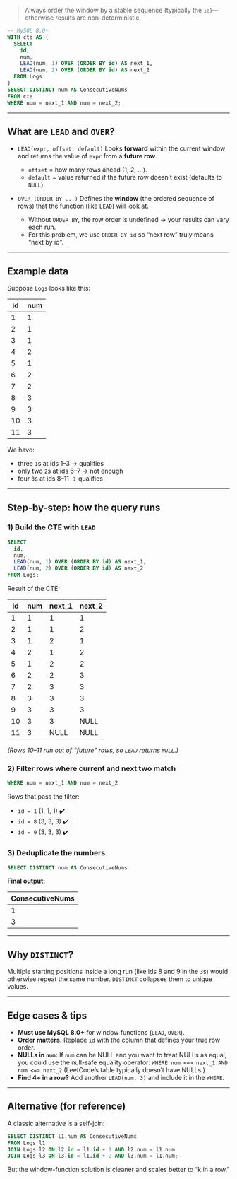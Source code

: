 

> Always order the window by a stable sequence (typically the `id`)—otherwise results are non-deterministic.

```sql
-- MySQL 8.0+
WITH cte AS (
  SELECT
    id,
    num,
    LEAD(num, 1) OVER (ORDER BY id) AS next_1,
    LEAD(num, 2) OVER (ORDER BY id) AS next_2
  FROM Logs
)
SELECT DISTINCT num AS ConsecutiveNums
FROM cte
WHERE num = next_1 AND num = next_2;
```

---

## What are `LEAD` and `OVER`?

* `LEAD(expr, offset, default)`
  Looks **forward** within the current window and returns the value of `expr` from a **future row**.

  * `offset` = how many rows ahead (1, 2, …).
  * `default` = value returned if the future row doesn’t exist (defaults to `NULL`).

* `OVER (ORDER BY ...)`
  Defines the **window** (the ordered sequence of rows) that the function (like `LEAD`) will look at.

  * Without `ORDER BY`, the row order is undefined → your results can vary each run.
  * For this problem, we use `ORDER BY id` so “next row” truly means “next by id”.

---

## Example data

Suppose `Logs` looks like this:

| id | num |
| -- | --- |
| 1  | 1   |
| 2  | 1   |
| 3  | 1   |
| 4  | 2   |
| 5  | 1   |
| 6  | 2   |
| 7  | 2   |
| 8  | 3   |
| 9  | 3   |
| 10 | 3   |
| 11 | 3   |

We have:

* three `1`s at ids 1–3 → qualifies
* only two `2`s at ids 6–7 → not enough
* four `3`s at ids 8–11 → qualifies

---

## Step-by-step: how the query runs

### 1) Build the CTE with `LEAD`

```sql
SELECT
  id,
  num,
  LEAD(num, 1) OVER (ORDER BY id) AS next_1,
  LEAD(num, 2) OVER (ORDER BY id) AS next_2
FROM Logs;
```

Result of the CTE:

| id | num | next\_1 | next\_2 |
| -- | --- | ------- | ------- |
| 1  | 1   | 1       | 1       |
| 2  | 1   | 1       | 2       |
| 3  | 1   | 2       | 1       |
| 4  | 2   | 1       | 2       |
| 5  | 1   | 2       | 2       |
| 6  | 2   | 2       | 3       |
| 7  | 2   | 3       | 3       |
| 8  | 3   | 3       | 3       |
| 9  | 3   | 3       | 3       |
| 10 | 3   | 3       | NULL    |
| 11 | 3   | NULL    | NULL    |

*(Rows 10–11 run out of “future” rows, so `LEAD` returns `NULL`.)*

### 2) Filter rows where current and next two match

```sql
WHERE num = next_1 AND num = next_2
```

Rows that pass the filter:

* `id = 1` (1, 1, 1) ✔️
* `id = 8` (3, 3, 3) ✔️
* `id = 9` (3, 3, 3) ✔️

### 3) Deduplicate the numbers

```sql
SELECT DISTINCT num AS ConsecutiveNums
```

**Final output:**

| ConsecutiveNums |
| --------------- |
| 1               |
| 3               |

---

## Why `DISTINCT`?

Multiple starting positions inside a long run (like ids 8 and 9 in the `3`s) would otherwise repeat the same number. `DISTINCT` collapses them to unique values.

---

## Edge cases & tips

* **Must use MySQL 8.0+** for window functions (`LEAD`, `OVER`).
* **Order matters.** Replace `id` with the column that defines your true row order.
* **NULLs in `num`:** If `num` can be NULL and you want to treat NULLs as equal, you could use the null-safe equality operator:
  `WHERE num <=> next_1 AND num <=> next_2`
  (LeetCode’s table typically doesn’t have NULLs.)
* **Find 4+ in a row?** Add another `LEAD(num, 3)` and include it in the `WHERE`.

---

## Alternative (for reference)

A classic alternative is a self-join:

```sql
SELECT DISTINCT l1.num AS ConsecutiveNums
FROM Logs l1
JOIN Logs l2 ON l2.id = l1.id + 1 AND l2.num = l1.num
JOIN Logs l3 ON l3.id = l1.id + 2 AND l3.num = l1.num;
```

But the window-function solution is cleaner and scales better to “k in a row.”
